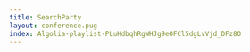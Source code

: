 ```yaml
---
title: SearchParty
layout: conference.pug
index: Algolia-playlist-PLuHdbqhRgWHJg9eOFCl5dgLvVjd_DFz8O
---
```

